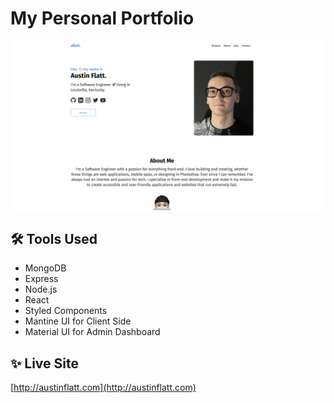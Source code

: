 # My Personal Portfolio

![preview](https://raw.githubusercontent.com/austindflatt/portfolio/main/screenshot.png)

## 🛠 Tools Used

* MongoDB
* Express
* Node.js
* React
* Styled Components
* Mantine UI for Client Side
* Material UI for Admin Dashboard

## ✨ Live Site

[http://austinflatt.com](http://austinflatt.com)